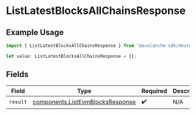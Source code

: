 # ListLatestBlocksAllChainsResponse

## Example Usage

```typescript
import { ListLatestBlocksAllChainsResponse } from "@avalanche-sdk/devtools/models/operations";

let value: ListLatestBlocksAllChainsResponse = {};
```

## Fields

| Field                                                                                | Type                                                                                 | Required                                                                             | Description                                                                          |
| ------------------------------------------------------------------------------------ | ------------------------------------------------------------------------------------ | ------------------------------------------------------------------------------------ | ------------------------------------------------------------------------------------ |
| `result`                                                                             | [components.ListEvmBlocksResponse](../../models/components/listevmblocksresponse.md) | :heavy_check_mark:                                                                   | N/A                                                                                  |